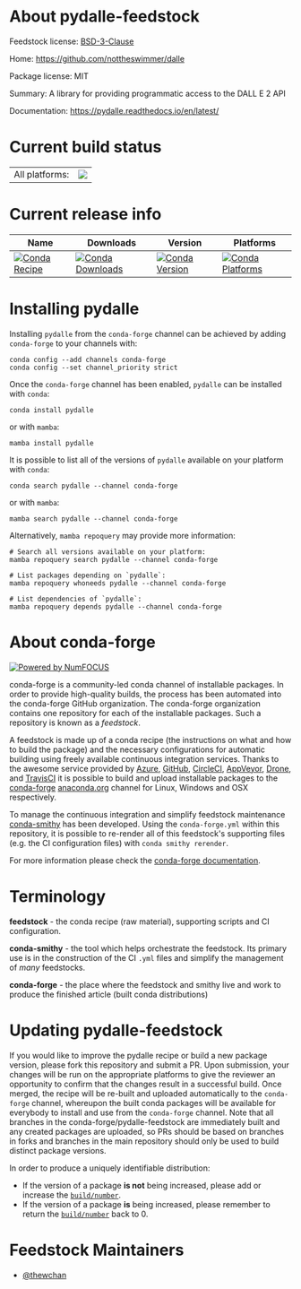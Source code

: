 About pydalle-feedstock
=======================

Feedstock license: [BSD-3-Clause](https://github.com/conda-forge/pydalle-feedstock/blob/main/LICENSE.txt)

Home: https://github.com/nottheswimmer/dalle

Package license: MIT

Summary: A library for providing programmatic access to the DALL E 2 API

Documentation: https://pydalle.readthedocs.io/en/latest/

Current build status
====================


<table><tr><td>All platforms:</td>
    <td>
      <a href="https://dev.azure.com/conda-forge/feedstock-builds/_build/latest?definitionId=16938&branchName=main">
        <img src="https://dev.azure.com/conda-forge/feedstock-builds/_apis/build/status/pydalle-feedstock?branchName=main">
      </a>
    </td>
  </tr>
</table>

Current release info
====================

| Name | Downloads | Version | Platforms |
| --- | --- | --- | --- |
| [![Conda Recipe](https://img.shields.io/badge/recipe-pydalle-green.svg)](https://anaconda.org/conda-forge/pydalle) | [![Conda Downloads](https://img.shields.io/conda/dn/conda-forge/pydalle.svg)](https://anaconda.org/conda-forge/pydalle) | [![Conda Version](https://img.shields.io/conda/vn/conda-forge/pydalle.svg)](https://anaconda.org/conda-forge/pydalle) | [![Conda Platforms](https://img.shields.io/conda/pn/conda-forge/pydalle.svg)](https://anaconda.org/conda-forge/pydalle) |

Installing pydalle
==================

Installing `pydalle` from the `conda-forge` channel can be achieved by adding `conda-forge` to your channels with:

```
conda config --add channels conda-forge
conda config --set channel_priority strict
```

Once the `conda-forge` channel has been enabled, `pydalle` can be installed with `conda`:

```
conda install pydalle
```

or with `mamba`:

```
mamba install pydalle
```

It is possible to list all of the versions of `pydalle` available on your platform with `conda`:

```
conda search pydalle --channel conda-forge
```

or with `mamba`:

```
mamba search pydalle --channel conda-forge
```

Alternatively, `mamba repoquery` may provide more information:

```
# Search all versions available on your platform:
mamba repoquery search pydalle --channel conda-forge

# List packages depending on `pydalle`:
mamba repoquery whoneeds pydalle --channel conda-forge

# List dependencies of `pydalle`:
mamba repoquery depends pydalle --channel conda-forge
```


About conda-forge
=================

[![Powered by
NumFOCUS](https://img.shields.io/badge/powered%20by-NumFOCUS-orange.svg?style=flat&colorA=E1523D&colorB=007D8A)](https://numfocus.org)

conda-forge is a community-led conda channel of installable packages.
In order to provide high-quality builds, the process has been automated into the
conda-forge GitHub organization. The conda-forge organization contains one repository
for each of the installable packages. Such a repository is known as a *feedstock*.

A feedstock is made up of a conda recipe (the instructions on what and how to build
the package) and the necessary configurations for automatic building using freely
available continuous integration services. Thanks to the awesome service provided by
[Azure](https://azure.microsoft.com/en-us/services/devops/), [GitHub](https://github.com/),
[CircleCI](https://circleci.com/), [AppVeyor](https://www.appveyor.com/),
[Drone](https://cloud.drone.io/welcome), and [TravisCI](https://travis-ci.com/)
it is possible to build and upload installable packages to the
[conda-forge](https://anaconda.org/conda-forge) [anaconda.org](https://anaconda.org/)
channel for Linux, Windows and OSX respectively.

To manage the continuous integration and simplify feedstock maintenance
[conda-smithy](https://github.com/conda-forge/conda-smithy) has been developed.
Using the ``conda-forge.yml`` within this repository, it is possible to re-render all of
this feedstock's supporting files (e.g. the CI configuration files) with ``conda smithy rerender``.

For more information please check the [conda-forge documentation](https://conda-forge.org/docs/).

Terminology
===========

**feedstock** - the conda recipe (raw material), supporting scripts and CI configuration.

**conda-smithy** - the tool which helps orchestrate the feedstock.
                   Its primary use is in the construction of the CI ``.yml`` files
                   and simplify the management of *many* feedstocks.

**conda-forge** - the place where the feedstock and smithy live and work to
                  produce the finished article (built conda distributions)


Updating pydalle-feedstock
==========================

If you would like to improve the pydalle recipe or build a new
package version, please fork this repository and submit a PR. Upon submission,
your changes will be run on the appropriate platforms to give the reviewer an
opportunity to confirm that the changes result in a successful build. Once
merged, the recipe will be re-built and uploaded automatically to the
`conda-forge` channel, whereupon the built conda packages will be available for
everybody to install and use from the `conda-forge` channel.
Note that all branches in the conda-forge/pydalle-feedstock are
immediately built and any created packages are uploaded, so PRs should be based
on branches in forks and branches in the main repository should only be used to
build distinct package versions.

In order to produce a uniquely identifiable distribution:
 * If the version of a package **is not** being increased, please add or increase
   the [``build/number``](https://docs.conda.io/projects/conda-build/en/latest/resources/define-metadata.html#build-number-and-string).
 * If the version of a package **is** being increased, please remember to return
   the [``build/number``](https://docs.conda.io/projects/conda-build/en/latest/resources/define-metadata.html#build-number-and-string)
   back to 0.

Feedstock Maintainers
=====================

* [@thewchan](https://github.com/thewchan/)

